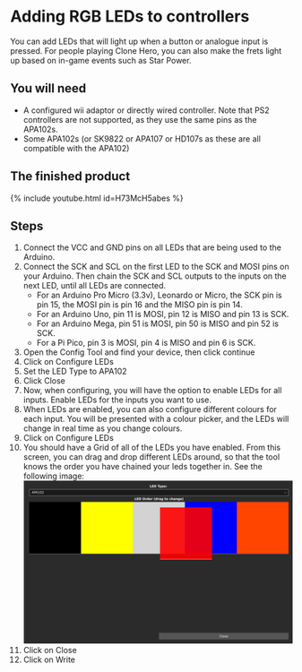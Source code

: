 # Adding RGB LEDs to controllers
You can add LEDs that will light up when a button or analogue input is pressed. For people playing Clone Hero, you can also make the frets light up based on in-game events such as Star Power.
## You will need
* A configured wii adaptor or directly wired controller. Note that PS2 controllers are not supported, as they use the same pins as the APA102s.
* Some APA102s (or SK9822 or APA107 or HD107s as these are all compatible with the APA102)

## The finished product
{% include youtube.html id=H73McH5abes %}

## Steps
1. Connect the VCC and GND pins on all LEDs that are being used to the Arduino.
2. Connect the SCK and SCL on the first LED to the SCK and MOSI pins on your Arduino. Then chain the SCK and SCL outputs to the inputs on the next LED, until all LEDs are connected.
   * For an Arduino Pro Micro (3.3v), Leonardo or Micro, the SCK pin is pin 15, the MOSI pin is pin 16 and the MISO pin is pin 14.
   * For an Arduino Uno, pin 11 is MOSI, pin 12 is MISO and pin 13 is SCK.
   * For an Arduino Mega, pin 51 is MOSI, pin 50 is MISO and pin 52 is SCK.
   * For a Pi Pico, pin 3 is MOSI, pin 4 is MISO and pin 6 is SCK.
3. Open the Config Tool and find your device, then click continue
4. Click on Configure LEDs
5. Set the LED Type to APA102
6. Click Close
7. Now, when configuring, you will have the option to enable LEDs for all inputs. Enable LEDs for the inputs you want to use. 
8. When LEDs are enabled, you can also configure different colours for each input. You will be presented with a colour picker, and the LEDs will change in real time as you change colours.
9. Click on Configure LEDs
10. You should have a Grid of all of the LEDs you have enabled. From this screen, you can drag and drop different LEDs around, so that the tool knows the order you have chained your leds together in. See the following image:
    ![Arduino uno in home screen](../assets/images/drag-led.png)
2. Click on Close
3. Click on Write
